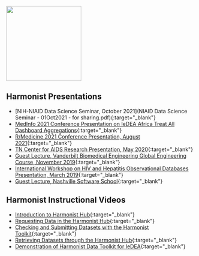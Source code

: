 [<img src="http://dataharmonist.org/logo.png" width="200" />](http://dataharmonist.org)


## Harmonist Presentations
- [NIH-NIAID Data Science Seminar, October 2021](NIAID Data Science Seminar - 01Oct2021 - for sharing.pdf){:target="_blank"}
- [MedInfo 2021 Conference Presentation on IeDEA Africa Treat All Dashboard Aggregations](https://www.youtube.com/watch?v=qK9WP5V9Ts8){:target="_blank"}
- [R/Medicine 2021 Conference Presentation, August 2021](https://www.youtube.com/watch?v=14TJ3VqWAC0){:target="_blank"}
- [TN Center for AIDS Research Presentation, May 2020](2020TNCFAR.pdf){:target="_blank"}
- [Guest Lecture, Vanderbilt Biomedical Engineering Global Engineering Course, November 2019](2019GlobalBME.pdf){:target="_blank"}
- [International Workshop on HIV and Hepatitis Observational Databases Presentation, March 2019](2019IWHOD.pdf){:target="_blank"}
- [Guest Lecture, Nashville Software School](2019NSS.pdf){:target="_blank"}

## Harmonist Instructional Videos
- [Introduction to Harmonist Hub](https://www.youtube.com/watch?v=wwPQW1TKN0Q){:target="_blank"}
- [Requesting Data in the Harmonist Hub](https://youtu.be/D-3xelbxTaw){:target="_blank"}
- [Checking and Submitting Datasets with the Harmonist Toolkit](https://youtu.be/8fDS53zm5pE){:target="_blank"}
- [Retrieving Datasets through the Harmonist Hub](https://youtu.be/qQRhJ8IwYwc){:target="_blank"}
- [Demonstration of Harmonist Data Toolkit for IeDEA](https://www.youtube.com/watch?v=pL_RRhvzX-w){:target="_blank"}

